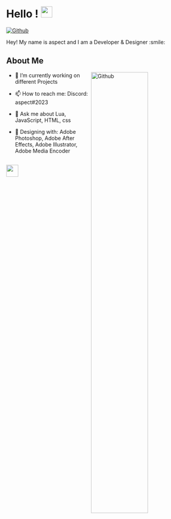 <h1> Hello ! <img src = "https://raw.githubusercontent.com/MartinHeinz/MartinHeinz/master/wave.gif" width = 30px> </h1>
<p align='center'>
</p>

[![Github](https://img.shields.io/github/followers/Aditya664?label=Follow&style=social)](https://github.com/taqzvlr)

<div size='20px'> Hey! My name is aspect and I am a Developer & Designer :smile: 
</div>

<h2> About Me</h2>

<img width="55%" align="right" alt="Github" src="https://raw.githubusercontent.com/onimur/.github/master/.resources/git-header.svg" />

- 🔭 I’m currently working on different Projects
                                                                                                                                   
- 📫 How to reach me: Discord: aspect#2023                                                                                                                                 
- 💬 Ask me about Lua, JavaScript, HTML, css
  
- 🎨 Designing with: Adobe Photoshop, Adobe After Effects, Adobe Illustrator, Adobe Media Encoder

<h2> <img src = "https://media2.giphy.com/media/QssGEmpkyEOhBCb7e1/giphy.gif?cid=ecf05e47a0n3gi1bfqntqmob8g9aid1oyj2wr3ds3mg700bl&rid=giphy.gif" width = 32px> </h2>

<br>
<br>
  <br>
  


<br>
